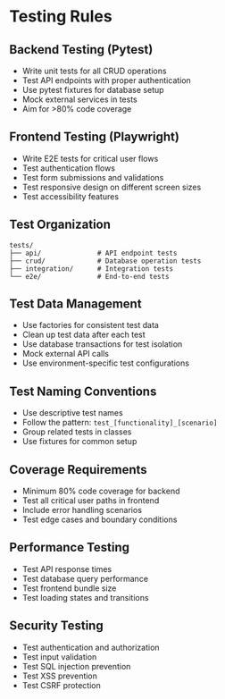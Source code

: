 # Testing Rules

## Backend Testing (Pytest)
- Write unit tests for all CRUD operations
- Test API endpoints with proper authentication
- Use pytest fixtures for database setup
- Mock external services in tests
- Aim for >80% code coverage

## Frontend Testing (Playwright)
- Write E2E tests for critical user flows
- Test authentication flows
- Test form submissions and validations
- Test responsive design on different screen sizes
- Test accessibility features

## Test Organization
```
tests/
├── api/              # API endpoint tests
├── crud/             # Database operation tests
├── integration/      # Integration tests
└── e2e/              # End-to-end tests
```

## Test Data Management
- Use factories for consistent test data
- Clean up test data after each test
- Use database transactions for test isolation
- Mock external API calls
- Use environment-specific test configurations

## Test Naming Conventions
- Use descriptive test names
- Follow the pattern: `test_[functionality]_[scenario]`
- Group related tests in classes
- Use fixtures for common setup

## Coverage Requirements
- Minimum 80% code coverage for backend
- Test all critical user paths in frontend
- Include error handling scenarios
- Test edge cases and boundary conditions

## Performance Testing
- Test API response times
- Test database query performance
- Test frontend bundle size
- Test loading states and transitions

## Security Testing
- Test authentication and authorization
- Test input validation
- Test SQL injection prevention
- Test XSS prevention
- Test CSRF protection 